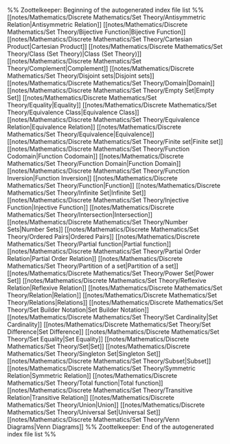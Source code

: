 %% Zoottelkeeper: Beginning of the autogenerated index file list  %%
 [[notes/Mathematics/Discrete Mathematics/Set Theory/Antisymmetric Relation|Antisymmetric Relation]]
 [[notes/Mathematics/Discrete Mathematics/Set Theory/Bijective Function|Bijective Function]]
 [[notes/Mathematics/Discrete Mathematics/Set Theory/Cartesian Product|Cartesian Product]]
 [[notes/Mathematics/Discrete Mathematics/Set Theory/Class (Set Theory)|Class (Set Theory)]]
 [[notes/Mathematics/Discrete Mathematics/Set Theory/Complement|Complement]]
 [[notes/Mathematics/Discrete Mathematics/Set Theory/Disjoint sets|Disjoint sets]]
 [[notes/Mathematics/Discrete Mathematics/Set Theory/Domain|Domain]]
 [[notes/Mathematics/Discrete Mathematics/Set Theory/Empty Set|Empty Set]]
 [[notes/Mathematics/Discrete Mathematics/Set Theory/Equality|Equality]]
 [[notes/Mathematics/Discrete Mathematics/Set Theory/Equivalence Class|Equivalence Class]]
 [[notes/Mathematics/Discrete Mathematics/Set Theory/Equivalence Relation|Equivalence Relation]]
 [[notes/Mathematics/Discrete Mathematics/Set Theory/Equivalence|Equivalence]]
 [[notes/Mathematics/Discrete Mathematics/Set Theory/Finite set|Finite set]]
 [[notes/Mathematics/Discrete Mathematics/Set Theory/Function Codomain|Function Codomain]]
 [[notes/Mathematics/Discrete Mathematics/Set Theory/Function Domain|Function Domain]]
 [[notes/Mathematics/Discrete Mathematics/Set Theory/Function Inversion|Function Inversion]]
 [[notes/Mathematics/Discrete Mathematics/Set Theory/Function|Function]]
 [[notes/Mathematics/Discrete Mathematics/Set Theory/Infinite Set|Infinite Set]]
 [[notes/Mathematics/Discrete Mathematics/Set Theory/Injective Function|Injective Function]]
 [[notes/Mathematics/Discrete Mathematics/Set Theory/Intersection|Intersection]]
 [[notes/Mathematics/Discrete Mathematics/Set Theory/Number Sets|Number Sets]]
 [[notes/Mathematics/Discrete Mathematics/Set Theory/Ordered Pairs|Ordered Pairs]]
 [[notes/Mathematics/Discrete Mathematics/Set Theory/Partial function|Partial function]]
 [[notes/Mathematics/Discrete Mathematics/Set Theory/Partial Order Relation|Partial Order Relation]]
 [[notes/Mathematics/Discrete Mathematics/Set Theory/Partition of a set|Partition of a set]]
 [[notes/Mathematics/Discrete Mathematics/Set Theory/Power Set|Power Set]]
 [[notes/Mathematics/Discrete Mathematics/Set Theory/Reflexive Relation|Reflexive Relation]]
 [[notes/Mathematics/Discrete Mathematics/Set Theory/Relation|Relation]]
 [[notes/Mathematics/Discrete Mathematics/Set Theory/Relations|Relations]]
 [[notes/Mathematics/Discrete Mathematics/Set Theory/Set Builder Notation|Set Builder Notation]]
 [[notes/Mathematics/Discrete Mathematics/Set Theory/Set Cardinality|Set Cardinality]]
 [[notes/Mathematics/Discrete Mathematics/Set Theory/Set Difference|Set Difference]]
 [[notes/Mathematics/Discrete Mathematics/Set Theory/Set Equality|Set Equality]]
 [[notes/Mathematics/Discrete Mathematics/Set Theory/Set|Set]]
 [[notes/Mathematics/Discrete Mathematics/Set Theory/Singleton Set|Singleton Set]]
 [[notes/Mathematics/Discrete Mathematics/Set Theory/Subset|Subset]]
 [[notes/Mathematics/Discrete Mathematics/Set Theory/Symmetric Relation|Symmetric Relation]]
 [[notes/Mathematics/Discrete Mathematics/Set Theory/Total function|Total function]]
 [[notes/Mathematics/Discrete Mathematics/Set Theory/Transitive Relation|Transitive Relation]]
 [[notes/Mathematics/Discrete Mathematics/Set Theory/Union|Union]]
 [[notes/Mathematics/Discrete Mathematics/Set Theory/Universal Set|Universal Set]]
 [[notes/Mathematics/Discrete Mathematics/Set Theory/Venn Diagrams|Venn Diagrams]]
%% Zoottelkeeper: End of the autogenerated index file list  %%
